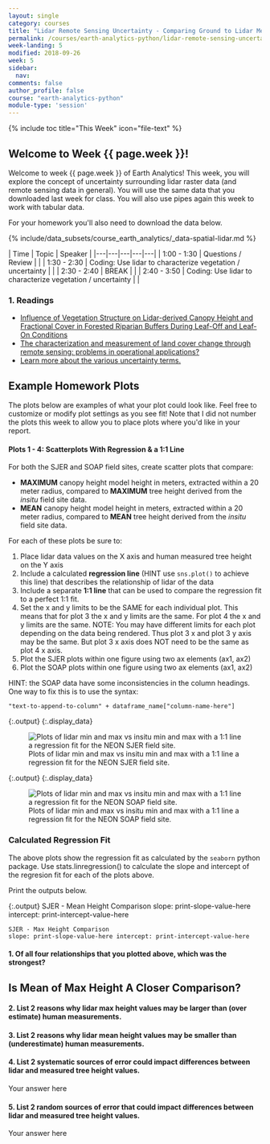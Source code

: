 ```yaml
---
layout: single
category: courses
title: "Lidar Remote Sensing Uncertainty - Comparing Ground to Lidar Measurements of Tree Height in Python"
permalink: /courses/earth-analytics-python/lidar-remote-sensing-uncertainty/
week-landing: 5
modified: 2018-09-26
week: 5
sidebar:
  nav:
comments: false
author_profile: false
course: "earth-analytics-python"
module-type: 'session'
---
```

{% include toc title="This Week" icon="file-text" %}

<div class="notice--info" markdown="1">

## <i class="fa fa-ship" aria-hidden="true"></i> Welcome to Week {{ page.week }}!

Welcome to week {{ page.week }} of Earth Analytics! This week, you will explore
the concept of uncertainty surrounding lidar raster data (and remote sensing
data in general). You will use the same data that you downloaded last week for class.
You will also use pipes again this week to work with tabular data.

For your homework you'll also need to download the data below.

{% include/data_subsets/course_earth_analytics/_data-spatial-lidar.md %}

</div>


|  Time | Topic   | Speaker   |
|---|---|---|---|---|
| 1:00 - 1:30  | Questions / Review |   |
| 1:30 - 2:30  | Coding: Use lidar to characterize vegetation / uncertainty  |   |
| 2:30 - 2:40  | BREAK |   |
| 2:40 - 3:50  | Coding: Use lidar to characterize vegetation / uncertainty |   |

### 1. Readings
* <a href="http://journals.plos.org/plosone/article?id=10.1371/journal.pone.0054776" target="_blank">Influence of Vegetation Structure on Lidar-derived Canopy Height and Fractional Cover in Forested Riparian Buffers During Leaf-Off and Leaf-On Conditions</a>
* <a href="http://www.sciencedirect.com/science/article/pii/S0303243403000047" target="_blank">The characterization and measurement of land cover change through remote sensing: problems in operational applications?</a>
*  <a href="https://www.nde-ed.org/GeneralResources/ErrorAnalysis/UncertaintyTerms.htm" target="_blank">Learn more about the various uncertainty terms.</a>

</div>



## Example Homework Plots

The plots below are examples of what your plot could look like. Feel free to
customize or modify plot settings as you see fit! Note that I did not number
the plots this week to allow you to place plots where you'd like in your report.

#### Plots 1 - 4: Scatterplots With Regression & a 1:1 Line

For both the SJER and SOAP field sites, create scatter plots that compare:

* **MAXIMUM** canopy height model height in meters, extracted within a 20 meter radius, compared to **MAXIMUM** tree
height derived from the *insitu* field site data.
* **MEAN** canopy height model height in meters, extracted within a 20 meter radius, compared to **MEAN** tree height derived from the *insitu* field site data.

For each of these plots be sure to:

1. Place lidar data values on the X axis and human measured tree height on the Y axis
2. Include a calculated **regression line** (HINT use `sns.plot()` to achieve this line) that describes the relationship of lidar of the data
3. Include a separate **1:1 line** that can be used to compare the regression fit to a perfect 1:1 fit. 
4. Set the x and y limits to be the SAME for each individual plot. This means that for plot 3 the x and y limits are the same. For plot 4 the x and y limits are the same. NOTE: You may have different limits for each plot depending on the data being rendered. Thus plot 3 x and plot 3 y axis may be the same. But plot 3 x axis does NOT need to be the same as plot 4 x axis. 
5. Plot the SJER plots within one figure using two ax elements (ax1, ax2) 
6. Plot the SOAP plots within one figure using two ax elements (ax1, ax2) 

HINT: the SOAP data have some inconsistencies in the column headings. One way to fix this is to use the syntax:

`"text-to-append-to-column" + dataframe_name["column-name-here"]`



{:.output}
{:.display_data}

<figure>

<img src = "{{ site.url }}//images/courses/earth-analytics-python/05-raster-vector-extract-data/2018-06-15-lidar-remote-sensing-uncertainty-landing-page_3_0.png" alt = "Plots of lidar min and max vs insitu min and max with a 1:1 line a regression fit for the NEON SJER field site.">
<figcaption>Plots of lidar min and max vs insitu min and max with a 1:1 line a regression fit for the NEON SJER field site.</figcaption>

</figure>





{:.output}
{:.display_data}

<figure>

<img src = "{{ site.url }}//images/courses/earth-analytics-python/05-raster-vector-extract-data/2018-06-15-lidar-remote-sensing-uncertainty-landing-page_4_0.png" alt = "Plots of lidar min and max vs insitu min and max with a 1:1 line a regression fit for the NEON SOAP field site.">
<figcaption>Plots of lidar min and max vs insitu min and max with a 1:1 line a regression fit for the NEON SOAP field site.</figcaption>

</figure>




### Calculated Regression Fit 

The above plots show the regression fit as calculated by the `seaborn` python package. Use stats.linregression() to calculate the slope and intercept of the regresion fit for each of the plots above. 

Print the outputs below. 



{:.output}
    SJER - Mean Height Comparison
    slope: print-slope-value-here intercept: print-intercept-value-here
    
    SJER - Max Height Comparison
    slope: print-slope-value-here intercept: print-intercept-value-here




#### 1. Of all four relationships that you plotted above, which was the strongest?


## Is Mean of Max Height A Closer Comparison?

#### 2. List 2 reasons why lidar max height values may be larger than (over estimate) human measurements.


#### 3. List 2 reasons why lidar mean height values may be smaller than (underestimate) human measurements.



#### 4. List 2 systematic sources of error could impact differences between lidar and measured tree height values. 

Your answer here

#### 5. List 2 random sources of error that could impact differences between lidar and measured tree height values. 

Your answer here
